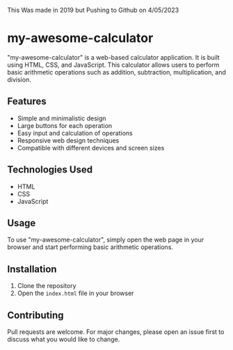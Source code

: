 This Was made in 2019 but Pushing to Github on 4/05/2023
# my-awesome-calculator

"my-awesome-calculator" is a web-based calculator application. It is built using HTML, CSS, and JavaScript. This calculator allows users to perform basic arithmetic operations such as addition, subtraction, multiplication, and division.

## Features

- Simple and minimalistic design
- Large buttons for each operation
- Easy input and calculation of operations
- Responsive web design techniques
- Compatible with different devices and screen sizes

## Technologies Used

- HTML
- CSS
- JavaScript

## Usage

To use "my-awesome-calculator", simply open the web page in your browser and start performing basic arithmetic operations.

## Installation

1. Clone the repository
2. Open the `index.html` file in your browser

## Contributing

Pull requests are welcome. For major changes, please open an issue first to discuss what you would like to change.